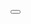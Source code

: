 <button class="close-button " style="top: 15px;"><div class="icon-wrap "></div><svg class="icon icon--close icon--green-gradient " viewBox="0 0 20 20" version="1.1" aria-labelledby="title"><title>Close Screen</title><path d="M0,2.9h2.9V0H0V2.9z M2.9,5.7h2.9V2.9H2.9V5.7z M5.7,8.6h2.9V5.7H5.7V8.6z M8.6,11.4h2.9V8.6H8.6V11.4z M5.7,14.3h2.9v-2.9H5.7V14.3z M2.9,17.1h2.9v-2.9H2.9V17.1z M0,20h2.9v-2.9H0V20z M11.4,14.3h2.9v-2.9h-2.9V14.3z M14.3,17.1h2.9v-2.9h-2.9V17.1zM17.1,20H20v-2.9h-2.9V20z M11.4,8.6h2.9V5.7h-2.9V8.6z M14.3,5.7h2.9V2.9h-2.9V5.7z M17.1,2.9H20V0h-2.9V2.9z"></path></svg><div class="progress-wrap"><svg viewBox="0 0 50 50"><circle class="progress-circle " cx="25" cy="25" r="22" style="stroke-dasharray: 137.4; stroke-dashoffset: 133.415;"></circle></svg></div></button>